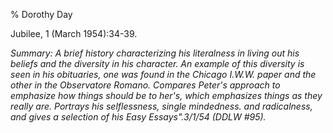 % Dorothy Day

Jubilee, 1 (March 1954):34-39.

*Summary: A brief history characterizing his literalness in living out
his beliefs and the diversity in his character. An example of this
diversity is seen in his obituaries, one was found in the Chicago I.W.W.
paper and the other in the Observatore Romano. Compares Peter's approach
to emphasize how things should be to her's, which emphasizes things as
they really are. Portrays his selflessness, single mindedness. and
radicalness, and gives a selection of his Easy Essays".3/1/54 (DDLW
\#95).*


